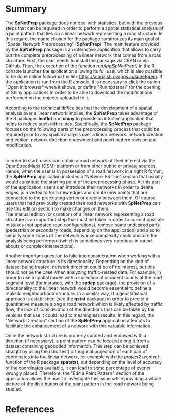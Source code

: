

# Summary 



The **SpNetPrep** package does not deal with statistics, but with the previous steps that can be required in order to perform a spatial statistical analysis of a point pattern that lies on a linear network representing a road structure. In this regard, the name chosen for the package summarizes its main goal of "Spatial Network Preprocessing" (**SpNetPrep**). The main feature provided by the **SpNetPrep** package is an interactive application that allows to carry out the complete preprocessing of a linear network that comes from a road structure. First, the user needs to install the package via CRAN or via GitHub. Then, the execution of the function *runAppSpNetPrep()* in the R console launches the application allowing its full use, which is also possible to be done online following the link https://albriz.shinyapps.io/spnetprep/. If the application is run from the R console, it is necessary to click the option "Open in browser" when it shows, or define "Run external" for the opening of Shiny applications in order to be able to download the modifications performed on the objects uploaded to it. <br />

According to the technical difficulties that the development of a spatial analysis over a linear network implies, the **SpNetPrep** takes advantage of the R packages **leaflet** and **shiny** to provide an intuitive application that helps to reduce such difficulties. Specifically, the **SpNetPrep** package focuses on the following parts of the preprocessing process that could be required prior to any spatial analysis over a linear network: network creation and edition, network direction endowment and point pattern revision and modification. 

<br />In order to start, users can obtain a road network of their interest via the OpenStreetMaps (OSM) platform or from other public or private sources. Hence, when the user is in possession of a road network in a right R format, the **SpNetPrep** application includes a "Network Edition" section that usually would constitute the starting point of the preprocessing phase. At this part of the application, users can introduce their networks in order to delete edges, join vertex to form new edges and create new points that are connected to the preexisting vertex or directly between them. Of course, users that had previously created their road networks with **SpNetPrep** can use this edition section to make changes on them. <br />The manual edition (or curation) of a linear network representing a road structure is an important step that must be taken in order to correct possible mistakes (not updated road configurations), remove some undesired parts (pedestrian or secondary roads, depending on the application) and also to simplify some zones of the network whose complexity could obscure the analysis being performed (which is sometimes very notorious in round-abouts or complex intersections). <br />

Another important question to take into consideration when working with a linear network structure is its directionality. Depending on the kind of dataset being treated, network direction could be of no interest, but this should not be the case when analyzing traffic-related data. For example, in order to use a spatial model with a collection of accident counts at the road segment level (for instance, with the **spdep** package), the provision of a directionality to the linear network would become essential to define a realistic neighbourhood structure. In a similar way, if a geostatistical approach is established (see the **gstat** package) in order to predict a quantitative measure along a road network which is likely affected by traffic flow, the lack of consideration of the directions that can be taken by the vehicles that use it could lead to meaningless results. In this regard, the "Network Direction" section of the **SpNetPrep** application attempts to facilitate the enhancement of a network with this valuable information. <br />

Once the network structure is properly curated and endowed with a direction (if necessary), a point pattern can be located along it from a dataset containing geocoded information. This step can be achieved straight by using the (shortest) orthogonal projection of each pair of coordinates into the linear network, for example with the *project2segment* function of the R package **spatstat**, but depending on the level of accuracy of the coordinates available, it can lead to some percentage of events wrongly placed. Therefore, the "Edit a Point Pattern" section of the application allows the user to investigate this issue while providing a whole picture of the distribution of the point pattern in the road network being studied.


# References
